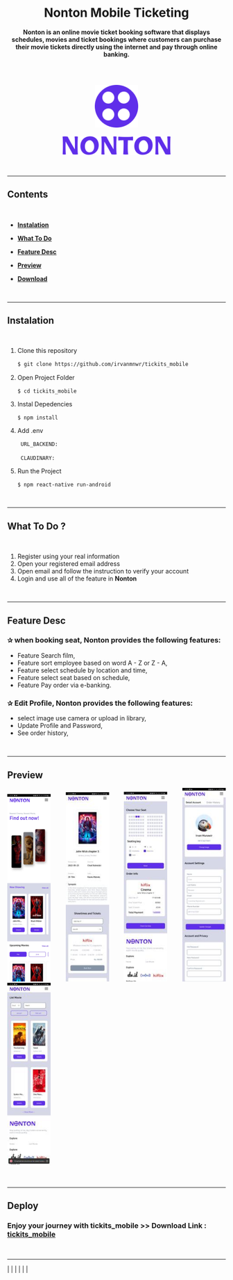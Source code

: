 # <h1 align="center">**Nonton Mobile Ticketing**</h1>

<center>

<p><b>Nonton is an online movie ticket booking software that displays schedules, movies and ticket bookings where customers can purchase their movie tickets directly using the internet and pay through online banking.</b></p>

</center>
<br/>

<br/>

<p align="center">
<img src="./src/assets/logo/logo.png" width="100"/>
<br />
<br />
<img src="./src/assets/logo/NONTON.png" width="250"/>
</p>

<br/>
<hr/>

<!-- <span style='font-size:20px;'>&#128204;</span> -->

## **Contents**

<br/>

- [**Instalation**](#instalation)

- [**What To Do**](#what-to-do)

- [**Feature Desc**](#feature-desc)

- [**Preview**](#preview)

- [**Download**](#Download)

<br/>
<hr/>

## **Instalation**

<br/>

1. Clone this repository

   ```bash
   $ git clone https://github.com/irvanmnwr/tickits_mobile
   ```

2. Open Project Folder

   ```
   $ cd tickits_mobile
   ```

3. Instal Depedencies

   ```
   $ npm install
   ```

4. Add .env

   ```
    URL_BACKEND:

    CLAUDINARY:

   ```

5. Run the Project
   ```
   $ npm react-native run-android
   ```

<br/>
<hr/>

## **What To Do ?**

<br/>

1. Register using your real information
2. Open your registered email address
3. Open email and follow the instruction to verify your account
4. Login and use all of the feature in **Nonton**

<br/>
<hr/>

## **Feature Desc**

### <span style='font-size:15px;'>&#10032;</span> when booking seat, Nonton provides the following features:

- Feature Search film,
- Feature sort employee based on word A - Z or Z - A,
- Feature select schedule by location and time,
- Feature select seat based on schedule,
- Feature Pay order via e-banking.

### <span style='font-size:15px;'>&#10032;</span> Edit Profile, Nonton provides the following features:

- select image use camera or upload in library,
- Update Profile and Password,
- See order history,

<br/>
<hr/>

## **Preview**

<p align="justify">
<img src="./src/assets/screenshot/picture1.jpg" width="100px"/>
<img src="./src/assets/screenshot/picture2.jpg" width="100px"/>
<img src="./src/assets/screenshot/picture3.jpg" width="100px"/>
<img src="./src/assets/screenshot/picture4.jpg" width="100px"/>
<img src="./src/assets/screenshot/picture5.jpg" width="100px"/>
</p>

<br/>
<hr/>

## **Deploy**

### **Enjoy your journey with tickits_mobile** >> Download Link : [**tickits_mobile**](https://jobway.netlify.app/landing)

<br/>
<hr/>                                                                                                      |                                                                                                                        |                                                                                                               |                                                                                                                  |                                                                                                                                                     |                                                                                                                            |
